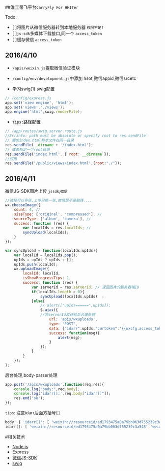 ##淮工带飞平台`CarryFly For HHITer`

Todo:
- [ ]将图片从微信服务器转到本地服务器 `权限不足?`
- [ ]`js-sdk`多媒体下载接口,同一个 `access_token`
- [ ]缓存微信 `access_token`

2016/4/10
---
- `/apis/weixin.js`提取微信验证模块
- `/config/env/development.js`中添加 hsot,微信appid,微信srcetc

- 学习swig(1)
swig配置
```javascript
// /config/express.js
app.set('view engine', 'html');
app.set('views','./views');
app.engine('html',swig.renderFile);
```
- `tips:`路径配置
```javascript
// /app/routes/swig.server.route.js
//Errinfo: path must be absolute or specify root to res.sendFile`
// 要求index.html和本文件在同一目录
res.sendFile(__dirname + '/index.html');
// 或者指定一个root目录
res.sendFile('index.html', { root: __dirname });
//应用
res.sendFile('/public/views/index.html',{root:"./"});
```
2016/4/11
---
微信JS-SDK图片上传 `jssdk`,`微信`
```javascript
//选择可以多张,上传只能一张,微信是不是脑残....
wx.chooseImage({
    count: 4, // 
    sizeType: ['original', 'compressed'], // 
    sourceType: ['album', 'camera'], // 
    success: function (res) {
        var localIds = res.localIds; //
        syncUpload(localIds);
    }
});

var syncUpload = function(localIds,upIds){
    var localId = localIds.pop();
    upIds = upIds ? upIds : [];
    upIds.push(localId);
    wx.uploadImage({
        localId: localId,
        isShowProgressTips: 1,
        success: function (res) {
            var serverId = res.serverId; // 返回图片的服务器端ID
            if(localIds.length > 0){
                syncUpload(localIds,upIds)	;
            }else{
            	// alert(["upIds======",upIds]);
            	$.ajax({
            	//将serverId发送给后台做处理
            		url: 'apis/wxuploads',
            		type: "POST",
            		data: {"idarr":upIds,"curtoken":'{{wxcfg.access_token}}'},
            		success: function(msg){
            			alert(msg);
            		}
            	});
            }
        }
    });
};
```
后台处理,body-parser处理
```javascript
app.post('/apis/wxuploads',function(req,res){
	console.log("body:",req.body);
	console.log('idarr[]:',req.body["idarr[]"]);
	res.end('ok');
});
```
`tips`: 注意idarr后面方括号`[]`
```js
body: { 'idarr[]': [ 'weixin://resourceid/ed1793475a0a79bb063d755239c3a548','weixin://resourceid/082ab0abb05553829f4682ce08edb30b' ] }     
idarr[]: [ 'weixin://resourceid/ed1793475a0a79bb063d755239c3a548','weixin://resourceid/082ab0abb05553829f4682ce08edb30b' ]
```

#相关技术
 - [Node.js](https://nodejs.org/en/docs/) 
 - [Express](http://expressjs.com/)
 - [微信JS-SDK](https://mp.weixin.qq.com/wiki/7/aaa137b55fb2e0456bf8dd9148dd613f.html)
 - [swig](http://paularmstrong.github.io/swig/)